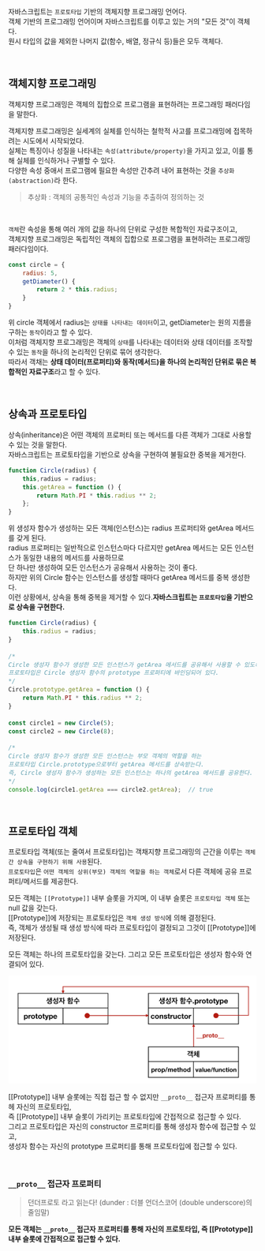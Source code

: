 자바스크립트는 `프로토타입` 기반의 객체지향 프로그래밍 언어다.<br />
객체 기반의 프로그래밍 언어이며 자바스크립트를 이루고 있는 거의 "모든 것"이 객체다.<br />
원시 타입의 값을 제외한 나머지 값(함수, 배열, 정규식 등)들은 모두 객체다.

<br />

## 객체지향 프로그래밍
객체지향 프로그래밍은 객체의 집합으로 프로그램을 표현하려는 프로그래밍 패러다임을 말한다.

객체지향 프로그래밍은 실세계의 실체를 인식하는 철학적 사고를 프로그래밍에 접목하려는 시도에서 시작되었다.<br />
실체는 특징이나 성질을 나타내는 `속성(attribute/property)`을 가지고 있고, 이를 통해 실체를 인식하거나 구별할 수 있다.<br />
다양한 속성 중애서 프로그램에 필요한 속성만 간추려 내어 표현하는 것을 `추상화(abstraction)`라 한다.

> 추상화 : 객체의 공통적인 속성과 기능을 추출하여 정의하는 것

<br />

`객체`란 속성을 통해 여러 개의 값을 하나의 단위로 구성한 복합적인 자료구조이고,<br />
객체지향 프로그래밍은 독립적인 객체의 집합으로 프로그램을 표현하려는 프로그래밍 패러다임이다.

```jsx
const circle = {
    radius: 5,
    getDiameter() {
        return 2 * this.radius;
    }
}
```
위 circle 객체에서 radius는 `상태를 나타내는 데이터`이고, getDiameter는 원의 지름을 구하는 `동작`이라고 할 수 있다.<br />
이처럼 객체지향 프로그래밍은 객체의 `상태`를 나타내는 데이터와 상태 데이터를 조작할 수 있는 `동작`을 하나의 논리적인 단위로 묶어 생각한다.<br />
따라서 객채는 **상태 데이터(프로퍼티)와 동작(메서드)을 하나의 논리적인 단위로 묶은 복합적인 자료구조**라고 할 수 있다.

<br />

## 상속과 프로토타입

상속(inheritance)은 어떤 객체의 프로퍼티 또는 메서드를 다른 객체가 그대로 사용할 수 있는 것을 말한다.<br />
자바스크립트는 프로토타입을 기반으로 상속을 구현하여 불필요한 중복을 제거한다.

```jsx
function Circle(radius) {
    this,radius = radius;
    this.getArea = function () {
        return Math.PI * this.radius ** 2;
    };
}
```

위 생성자 함수가 생성하는 모든 객체(인스턴스)는 radius 프로퍼티와 getArea 메서드를 갖게 된다.<br />
radius 프로퍼티는 일반적으로 인스턴스마다 다르지만 getArea 메서드는 모든 인스턴스가 동일한 내용의 메서드를 사용하므로<br />
단 하나만 생성하여 모든 인스턴스가 공유해서 사용하는 것이 좋다.<br />
하지만 위의 Circle 함수는 인스턴스를 생성할 때마다 getArea 메서드를 중복 생성한다.<br />
이런 상황에서, 상속을 통해 중복을 제거할 수 있다.**자바스크립트는 `프로토타입`을 기반으로 상속을 구현한다.**

```jsx
function Circle(radius) {
    this.radius = radius;
}

/*
Circle 생성자 함수가 생성한 모든 인스턴스가 getArea 메서드를 공유해서 사용할 수 있도록 프로토타입에 추가.
프로토타입은 Circle 생성자 함수의 prototype 프로퍼티에 바인딩되어 있다.
*/
Circle.prototype.getArea = function () {
    return Math.PI * this.radius ** 2;
}

const circle1 = new Circle(5);
const circle2 = new Circle(8);

/*
Circle 생성자 함수가 생성한 모든 인스턴스는 부모 객체의 역할을 하는
프로토타입 Circle.prototype으로부터 getArea 메서드를 상속받는다.
즉, Circle 생성자 함수가 생성하는 모든 인스턴스는 하나의 getArea 메서드를 공유한다.
*/
console.log(circle1.getArea === circle2.getArea);  // true
```

<br />

## 프로토타입 객체
프로토타입 객체(또는 줄여서 프로토타입)는 객채지향 프로그래밍의 근간을 이루는 `객체 간 상속을 구현하기 위해 사용`된다.<br />
`프로토타입`은 `어떤 객체의 상위(부모) 객체의 역할을 하는 객체`로서 다른 객체에 공유 프로퍼티/메서드를 제공한다.

모든 객체는 `[[Prototype]]` 내부 슬롯을 가지며, 이 내부 슬롯은 `프로토타입 객체` 또는 null 값을 갖는다.<br />
[[Prototype]]에 저장되는 프로토타입은 `객체 생성 방식`에 의해 결정된다.<br />
즉, 객체가 생성될 때 생성 방식에 따라 프로토타입이 결정되고 그것이 [[Prototype]]에 저장된다.

모든 객체는 하나의 프로토타입을 갖는다. 그리고 모든 프로토타입은 생성자 함수와 연결되어 있다.<br />

![](/assets/proto.png)

[[Prototype]] 내부 슬롯에는 직접 접근 할 수 없지만 `__proto__` 접근자 프로퍼티를 통헤 자신의 프로토타입,<br />
즉 [[Prototype]] 내부 슬롯이 가리키는 프로토타입에 간접적으로 접근할 수 있다.<br />
그리고 프로토타입은 자신의 constructor 프로퍼티를 통해 생성자 함수에 접근할 수 있고,<br />
생성자 함수는 자신의 prototype 프로퍼티를 통해 프로토타입에 접근할 수 있다.

<br />

### `__proto__` 접근자 프로퍼티
> 던더프로토 라고 읽는다! (dunder : 더블 언더스코어 (double underscore)의 줄임말)

**모든 객체는 `__proto__` 접근자 프로퍼티를 통해 자신의 프로토타입, 즉 [[Prototype]] 내부 슬롯에 간접적으로 접근할 수 있다.**